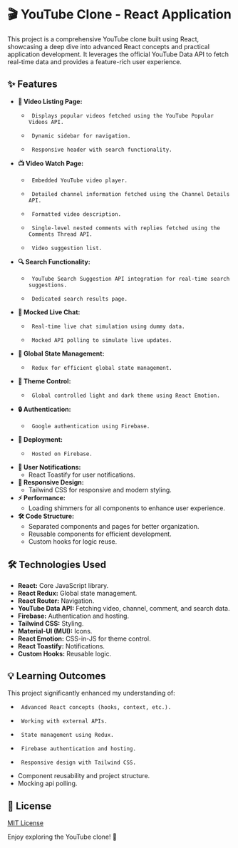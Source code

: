 # 🎬 YouTube Clone - React Application

This project is a comprehensive YouTube clone built using React, showcasing a deep dive into advanced React concepts and practical application development. It leverages the official YouTube Data API to fetch real-time data and provides a feature-rich user experience.

## ✨ Features

-   **🎥 Video Listing Page:**
    -      Displays popular videos fetched using the YouTube Popular Videos API.
    -      Dynamic sidebar for navigation.
    -      Responsive header with search functionality.
-   **📺 Video Watch Page:**
    -      Embedded YouTube video player.
    -      Detailed channel information fetched using the Channel Details API.
    -      Formatted video description.
    -      Single-level nested comments with replies fetched using the Comments Thread API.
    -      Video suggestion list.
-   **🔍 Search Functionality:**
    -      YouTube Search Suggestion API integration for real-time search suggestions.
    -      Dedicated search results page.
-   **💬 Mocked Live Chat:**
    -      Real-time live chat simulation using dummy data.
    -      Mocked API polling to simulate live updates.
-   **🔄 Global State Management:**
    -      Redux for efficient global state management.
-   **🎨 Theme Control:**
    -      Global controlled light and dark theme using React Emotion.
-   **🔒 Authentication:**
    -      Google authentication using Firebase.
-   **🚀 Deployment:**
    -      Hosted on Firebase.
-   **🔔 User Notifications:**
    -   React Toastify for user notifications.
-   **📱 Responsive Design:**
    -   Tailwind CSS for responsive and modern styling.
-   **⚡️ Performance:**
    -   Loading shimmers for all components to enhance user experience.
-   **🛠️ Code Structure:**
    -   Separated components and pages for better organization.
    -   Reusable components for efficient development.
    -   Custom hooks for logic reuse.

## 🛠️ Technologies Used

-   **React:** Core JavaScript library.
-   **React Redux:** Global state management.
-   **React Router:** Navigation.
-   **YouTube Data API:** Fetching video, channel, comment, and search data.
-   **Firebase:** Authentication and hosting.
-   **Tailwind CSS:** Styling.
-   **Material-UI (MUI):** Icons.
-   **React Emotion:** CSS-in-JS for theme control.
-   **React Toastify:** Notifications.
-   **Custom Hooks:** Reusable logic.

## 💡 Learning Outcomes

This project significantly enhanced my understanding of:

-      Advanced React concepts (hooks, context, etc.).
-      Working with external APIs.
-      State management using Redux.
-      Firebase authentication and hosting.
-      Responsive design with Tailwind CSS.
-   Component reusability and project structure.
-   Mocking api polling.

## 📄 License

[MIT License](LICENSE)

Enjoy exploring the YouTube clone! 🎉